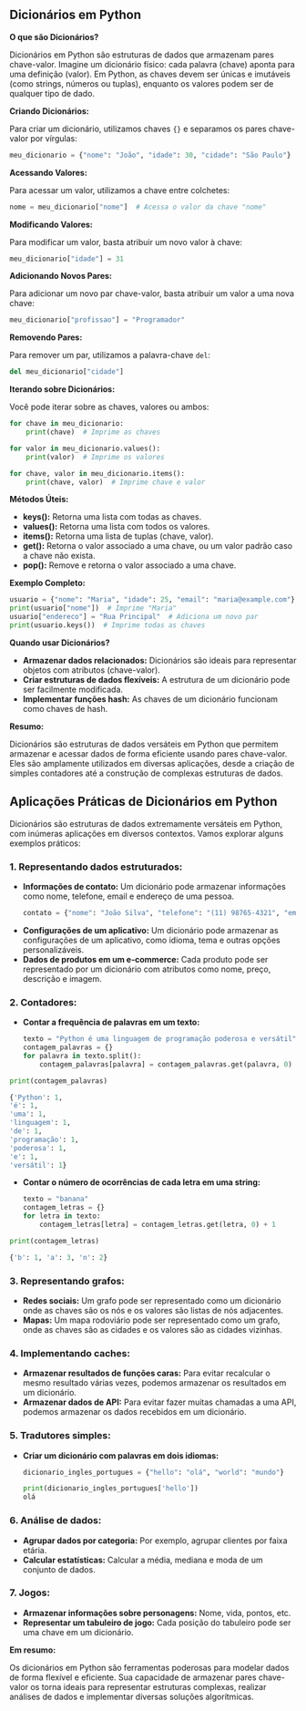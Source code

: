 ## Dicionários em Python

**O que são Dicionários?**

Dicionários em Python são estruturas de dados que armazenam pares chave-valor. Imagine um dicionário físico: cada palavra (chave) aponta para uma definição (valor). Em Python, as chaves devem ser únicas e imutáveis (como strings, números ou tuplas), enquanto os valores podem ser de qualquer tipo de dado.

**Criando Dicionários:**

Para criar um dicionário, utilizamos chaves `{}` e separamos os pares chave-valor por vírgulas:

```python
meu_dicionario = {"nome": "João", "idade": 30, "cidade": "São Paulo"}
```

**Acessando Valores:**

Para acessar um valor, utilizamos a chave entre colchetes:

```python
nome = meu_dicionario["nome"]  # Acessa o valor da chave "nome"
```

**Modificando Valores:**

Para modificar um valor, basta atribuir um novo valor à chave:

```python
meu_dicionario["idade"] = 31
```

**Adicionando Novos Pares:**

Para adicionar um novo par chave-valor, basta atribuir um valor a uma nova chave:

```python
meu_dicionario["profissao"] = "Programador"
```

**Removendo Pares:**

Para remover um par, utilizamos a palavra-chave `del`:

```python
del meu_dicionario["cidade"]
```

**Iterando sobre Dicionários:**

Você pode iterar sobre as chaves, valores ou ambos:

```python
for chave in meu_dicionario:
    print(chave)  # Imprime as chaves

for valor in meu_dicionario.values():
    print(valor)  # Imprime os valores

for chave, valor in meu_dicionario.items():
    print(chave, valor)  # Imprime chave e valor
```

**Métodos Úteis:**

* **keys():** Retorna uma lista com todas as chaves.
* **values():** Retorna uma lista com todos os valores.
* **items():** Retorna uma lista de tuplas (chave, valor).
* **get():** Retorna o valor associado a uma chave, ou um valor padrão caso a chave não exista.
* **pop():** Remove e retorna o valor associado a uma chave.

**Exemplo Completo:**

```python
usuario = {"nome": "Maria", "idade": 25, "email": "maria@example.com"}
print(usuario["nome"])  # Imprime "Maria"
usuario["endereco"] = "Rua Principal"  # Adiciona um novo par
print(usuario.keys())  # Imprime todas as chaves
```

**Quando usar Dicionários?**

* **Armazenar dados relacionados:** Dicionários são ideais para representar objetos com atributos (chave-valor).
* **Criar estruturas de dados flexíveis:** A estrutura de um dicionário pode ser facilmente modificada.
* **Implementar funções hash:** As chaves de um dicionário funcionam como chaves de hash.

**Resumo:**

Dicionários são estruturas de dados versáteis em Python que permitem armazenar e acessar dados de forma eficiente usando pares chave-valor. Eles são amplamente utilizados em diversas aplicações, desde a criação de simples contadores até a construção de complexas estruturas de dados.

## Aplicações Práticas de Dicionários em Python

Dicionários são estruturas de dados extremamente versáteis em Python, com inúmeras aplicações em diversos contextos. Vamos explorar alguns exemplos práticos:

### 1. **Representando dados estruturados:**

* **Informações de contato:** Um dicionário pode armazenar informações como nome, telefone, email e endereço de uma pessoa.
  ```python
  contato = {"nome": "João Silva", "telefone": "(11) 98765-4321", "email": "joao@email.com"}
  ```
* **Configurações de um aplicativo:** Um dicionário pode armazenar as configurações de um aplicativo, como idioma, tema e outras opções personalizáveis.
* **Dados de produtos em um e-commerce:** Cada produto pode ser representado por um dicionário com atributos como nome, preço, descrição e imagem.

### 2. **Contadores:**

* **Contar a frequência de palavras em um texto:**
  ```python
  texto = "Python é uma linguagem de programação poderosa e versátil"
  contagem_palavras = {}
  for palavra in texto.split():
      contagem_palavras[palavra] = contagem_palavras.get(palavra, 0) + 1
  ```

```python
print(contagem_palavras)
```
  ```python
{'Python': 1,
 'é': 1,
 'uma': 1,
 'linguagem': 1,
 'de': 1,
 'programação': 1,
 'poderosa': 1,
 'e': 1,
 'versátil': 1}
  ```
* **Contar o número de ocorrências de cada letra em uma string:**
  ```python
  texto = "banana"
  contagem_letras = {}
  for letra in texto:
      contagem_letras[letra] = contagem_letras.get(letra, 0) + 1
  ```

```python
print(contagem_letras)

{'b': 1, 'a': 3, 'n': 2}
```

### 3. **Representando grafos:**

* **Redes sociais:** Um grafo pode ser representado como um dicionário onde as chaves são os nós e os valores são listas de nós adjacentes.
* **Mapas:** Um mapa rodoviário pode ser representado como um grafo, onde as chaves são as cidades e os valores são as cidades vizinhas.

### 4. **Implementando caches:**

* **Armazenar resultados de funções caras:** Para evitar recalcular o mesmo resultado várias vezes, podemos armazenar os resultados em um dicionário.
* **Armazenar dados de API:** Para evitar fazer muitas chamadas a uma API, podemos armazenar os dados recebidos em um dicionário.

### 5. **Tradutores simples:**

* **Criar um dicionário com palavras em dois idiomas:**
  ```python
  dicionario_ingles_portugues = {"hello": "olá", "world": "mundo"}

  print(dicionario_ingles_portugues['hello'])
  olá
  ```

### 6. **Análise de dados:**

* **Agrupar dados por categoria:** Por exemplo, agrupar clientes por faixa etária.
* **Calcular estatísticas:** Calcular a média, mediana e moda de um conjunto de dados.

### 7. **Jogos:**

* **Armazenar informações sobre personagens:** Nome, vida, pontos, etc.
* **Representar um tabuleiro de jogo:** Cada posição do tabuleiro pode ser uma chave em um dicionário.

**Em resumo:**

Os dicionários em Python são ferramentas poderosas para modelar dados de forma flexível e eficiente. Sua capacidade de armazenar pares chave-valor os torna ideais para representar estruturas complexas, realizar análises de dados e implementar diversas soluções algorítmicas.
